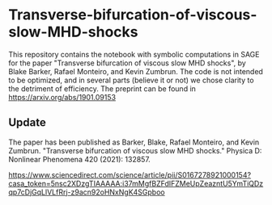 # Transverse-bifurcation-of-viscous-slow-MHD-shocks
This repository contains the notebook with symbolic computations in SAGE for the paper "Transverse bifurcation of viscous slow MHD shocks", by Blake Barker, Rafael Monteiro, and Kevin Zumbrun. The code is not intended to be optimized,  and in several parts (believe it or not) we chose clarity to the detriment of efficiency.  The preprint can be found in https://arxiv.org/abs/1901.09153

## Update

The paper has been published as
Barker, Blake, Rafael Monteiro, and Kevin Zumbrun. "Transverse bifurcation of viscous slow MHD shocks." Physica D: Nonlinear Phenomena 420 (2021): 132857.

https://www.sciencedirect.com/science/article/pii/S0167278921000154?casa_token=5nsc2XDzgTIAAAAA:i37mMgfBZFdIFZMeUpZeazntU5YmTiQDzqp7cDjGqLlVLfRrj-z9acn92oHNxNgK4SGpboo
